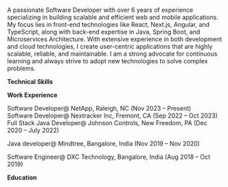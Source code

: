 A passionate Software Developer with over 6 years of experience specializing in building scalable and efficient web and mobile applications. My focus lies in front-end technologies like React, Next.js, Angular, and TypeScript, along with back-end expertise in Java, Spring Boot, and Microservices Architecture. With extensive experience in both development and cloud technologies, I create user-centric applications that are highly scalable, reliable, and maintainable. I am a strong advocate for continuous learning and always strive to adopt new technologies to solve complex problems.

**Technical Skills**

**Work Experience**

Software Developer@ NetApp, Raleigh, NC (Nov 2023 – Present)                                                                                                   		     
Software Developer@ Nextracker Inc, Fremont, CA  (Sep 2022 – Oct 2023)                                                                          	                                    
Full Stack Java Developer@ Johnson Controls, New Freedom, PA   (Dec 2020 – July 2022)                                                                                       

Java developer@ Mindtree, Bangalore, India (Nov 2019 – Nov 2020)

Software Engineer@ DXC Technology, Bangalore, India (Aug 2018 – Oct 2019)


**Education**

